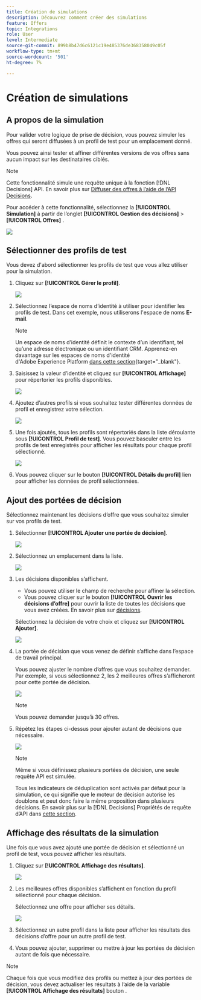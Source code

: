 ```yaml
---
title: Création de simulations
description: Découvrez comment créer des simulations
feature: Offers
topic: Integrations
role: User
level: Intermediate
source-git-commit: 899b8b47d6c6121c19e485376de368358049c05f
workflow-type: tm+mt
source-wordcount: '501'
ht-degree: 7%

---
```



# Création de simulations

## A propos de la simulation

Pour valider votre logique de prise de décision, vous pouvez simuler les offres qui seront diffusées à un profil de test pour un emplacement donné.

<!--Simulation allows you to view the results of offer decisions as a selected profile.-->

Vous pouvez ainsi tester et affiner différentes versions de vos offres sans aucun impact sur les destinataires ciblés.

>[!NOTE]
>
>Cette fonctionnalité simule une requête unique à la fonction [!DNL Decisions] API. En savoir plus sur [Diffuser des offres à l’aide de l’API Decisions](../api-reference/decisions-api/deliver-offers.md).

Pour accéder à cette fonctionnalité, sélectionnez la **[!UICONTROL Simulation]** à partir de l’onglet **[!UICONTROL Gestion des décisions]** > **[!UICONTROL Offres]** .

![](../../assets/offers_simulation-tab.png)

<!--
➡️ [Discover this feature in video](#video)
-->

## Sélectionner des profils de test

Vous devez d&#39;abord sélectionner les profils de test que vous allez utiliser pour la simulation.

1. Cliquez sur **[!UICONTROL Gérer le profil]**.

   ![](../../assets/offers_simulation-manage-profile.png)

1. Sélectionnez l’espace de noms d’identité à utiliser pour identifier les profils de test. Dans cet exemple, nous utiliserons l&#39;espace de noms **E-mail**.

   >[!NOTE]
   >
   >Un espace de noms d’identité définit le contexte d’un identifiant, tel qu’une adresse électronique ou un identifiant CRM. Apprenez-en davantage sur les espaces de noms d&#39;identité d&#39;Adobe Experience Platform [dans cette section](../../get-started-identity.md){target=&quot;_blank&quot;}.

1. Saisissez la valeur d’identité et cliquez sur **[!UICONTROL Affichage]** pour répertorier les profils disponibles.

   ![](../../assets/offers_simulation-add-profile.png)

1. Ajoutez d’autres profils si vous souhaitez tester différentes données de profil et enregistrez votre sélection.

   ![](../../assets/offers_simulation-save-profiles.png)

1. Une fois ajoutés, tous les profils sont répertoriés dans la liste déroulante sous **[!UICONTROL Profil de test]**. Vous pouvez basculer entre les profils de test enregistrés pour afficher les résultats pour chaque profil sélectionné.

   ![](../../assets/offers_simulation-saved-profiles.png)

1. Vous pouvez cliquer sur le bouton **[!UICONTROL Détails du profil]** lien pour afficher les données de profil sélectionnées.

<!--Learn more on [selecting test profiles](preview.md#select-test-profiles)-->

## Ajout des portées de décision

Sélectionnez maintenant les décisions d’offre que vous souhaitez simuler sur vos profils de test.

1. Sélectionner **[!UICONTROL Ajouter une portée de décision]**.

   ![](../../assets/offers_simulation-add-decision.png)

1. Sélectionnez un emplacement dans la liste.

   ![](../../assets/offers_simulation-add-decision-scope.png)

1. Les décisions disponibles s’affichent.

   * Vous pouvez utiliser le champ de recherche pour affiner la sélection.
   * Vous pouvez cliquer sur le bouton **[!UICONTROL Ouvrir les décisions d’offre]** pour ouvrir la liste de toutes les décisions que vous avez créées. En savoir plus sur [décisions](create-offer-activities.md).

   Sélectionnez la décision de votre choix et cliquez sur **[!UICONTROL Ajouter]**.

   ![](../../assets/offers_simulation-add-decision-scope-add.png)

1. La portée de décision que vous venez de définir s’affiche dans l’espace de travail principal.

   Vous pouvez ajuster le nombre d’offres que vous souhaitez demander. Par exemple, si vous sélectionnez 2, les 2 meilleures offres s’afficheront pour cette portée de décision.

   ![](../../assets/offers_simulation-request-offer.png)

   >[!NOTE]
   >
   >Vous pouvez demander jusqu’à 30 offres.

1. Répétez les étapes ci-dessus pour ajouter autant de décisions que nécessaire.

   ![](../../assets/offers_simulation-add-more-decisions.png)

   >[!NOTE]
   >
   >Même si vous définissez plusieurs portées de décision, une seule requête API est simulée.
   >
   >Tous les indicateurs de déduplication sont activés par défaut pour la simulation, ce qui signifie que le moteur de décision autorise les doublons et peut donc faire la même proposition dans plusieurs décisions. En savoir plus sur la [!DNL Decisions] Propriétés de requête d’API dans [cette section](../api-reference/decisions-api/deliver-offers.md).

## Affichage des résultats de la simulation

Une fois que vous avez ajouté une portée de décision et sélectionné un profil de test, vous pouvez afficher les résultats.

1. Cliquez sur **[!UICONTROL Affichage des résultats]**.

   ![](../../assets/offers_simulation-view-results.png)

1. Les meilleures offres disponibles s’affichent en fonction du profil sélectionné pour chaque décision.

   Sélectionnez une offre pour afficher ses détails.

   ![](../../assets/offers_simulation-offer-details.png)

1. Sélectionnez un autre profil dans la liste pour afficher les résultats des décisions d’offre pour un autre profil de test.

1. Vous pouvez ajouter, supprimer ou mettre à jour les portées de décision autant de fois que nécessaire.

>[!NOTE]
>
>Chaque fois que vous modifiez des profils ou mettez à jour des portées de décision, vous devez actualiser les résultats à l’aide de la variable **[!UICONTROL Affichage des résultats]** bouton .

<!--Questions

* Is it recommended to first select profiles or first add decision scopes?
* What does Request offer changes?
* Nothing displays when I click View results? Can't see any score...
* What's the typical example? i.e. how many decisions do you select, and how do you compare scores?
* What do you learn from simulation? i.e. if I selected 2 decisions and I compare the scores, which one is better or should I use for my customers?
* Is there a way to create relevant test profiles?
* Error on Profile details link.
* Is there a tutorial planned to be released?
* Why still a big red frame when no profile is found?

## Tutorial video {#video}

>[!NOTE]
>
>This video applies to the Offer Decisioning application service built on Adobe Experience Platform. However, it provides generic guidance to use Offer in the context of Journey Optimizer.

>[!VIDEO](https://video.tv.adobe.com/v/329606?quality=12)
-->